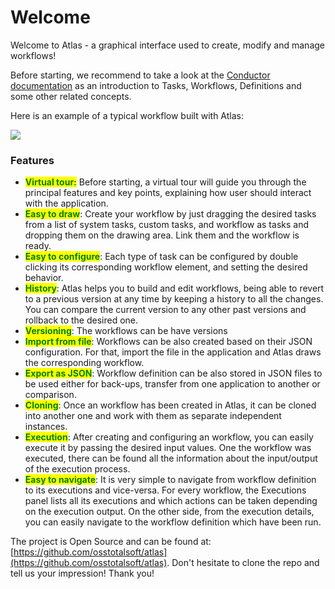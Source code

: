# Welcome

Welcome to Atlas - a graphical interface used to create, modify and manage workflows!&#x20;

Before starting, we recommend to take a look at the [Conductor documentation](https://netflix.github.io/conductor/configuration/taskdef/) as an introduction to Tasks, Workflows, Definitions and some other related concepts.

Here is an example of a typical workflow built with Atlas:

![](../.gitbook/assets/wf\_example.png)

### Features

* <mark style="color:green;">**Virtual tour:**</mark> Before starting, a virtual tour will guide you through the principal features and key points, explaining how user should interact with the application.&#x20;
* <mark style="color:green;">**Easy to draw**</mark>: Create your workflow by just dragging the desired tasks from a list of system tasks, custom tasks, and workflow as tasks and dropping them on the drawing area. Link them and the workflow is ready.
* <mark style="color:green;">**Easy to configure**</mark>: Each type of task can be configured by double clicking its corresponding workflow element, and setting the desired behavior.&#x20;
* <mark style="color:green;">**History**</mark>: Atlas helps you to build and edit workflows, being able to revert to a previous version at any time by keeping a history to all the changes. You can compare the current version to any other past versions and rollback to the desired one.
* <mark style="color:green;">**Versioning**</mark>: The workflows can be have versions
* <mark style="color:green;">**Import from file**</mark>: Workflows can be also created based on their JSON configuration. For that, import the file in the application and Atlas draws the corresponding workflow.&#x20;
* <mark style="color:green;">**Export as JSON**</mark>: Workflow definition can be also stored in JSON files to be used either for back-ups, transfer from one application to another or comparison.&#x20;
* <mark style="color:green;">**Cloning**</mark>: Once an workflow has been created in Atlas, it can be cloned into another one and work with them as separate independent instances.
* <mark style="color:green;">**Execution**</mark>: After creating and configuring an workflow, you can easily execute it by passing the desired input values. One the workflow was executed, there can be found all the information about the input/output of the execution process.&#x20;
* <mark style="color:green;">**Easy to navigate**</mark>: It is very simple to navigate from workflow definition to its executions and vice-versa. For every workflow, the Executions panel lists all its executions and which actions can be taken depending on the execution output. On the other side, from the execution details, you can easily navigate to the workflow definition which have been run.

The project is Open Source and can be found at: [https://github.com/osstotalsoft/atlas](https://github.com/osstotalsoft/atlas). Don't hesitate to clone the repo and tell us your impression! Thank you!

